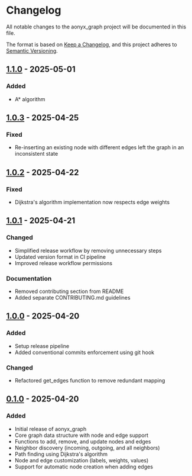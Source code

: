 # Changelog

All notable changes to the aonyx_graph project will be documented in this file.

The format is based on [Keep a Changelog](https://keepachangelog.com/en/1.0.0/),
and this project adheres to [Semantic Versioning](https://semver.org/spec/v2.0.0.html).

## [1.1.0] - 2025-05-01

### Added
- A* algorithm

## [1.0.3] - 2025-04-25

### Fixed
- Re-inserting an existing node with different edges left the graph in an inconsistent state

## [1.0.2] - 2025-04-22

### Fixed
- Dijkstra's algorithm implementation now respects edge weights

## [1.0.1] - 2025-04-21

### Changed
- Simplified release workflow by removing unnecessary steps
- Updated version format in CI pipeline
- Improved release workflow permissions

### Documentation
- Removed contributing section from README
- Added separate CONTRIBUTING.md guidelines

## [1.0.0] - 2025-04-20

### Added
- Setup release pipeline
- Added conventional commits enforcement using git hook

### Changed
- Refactored get_edges function to remove redundant mapping

## [0.1.0] - 2025-04-20

### Added
- Initial release of aonyx_graph
- Core graph data structure with node and edge support
- Functions to add, remove, and update nodes and edges
- Neighbor discovery (incoming, outgoing, and all neighbors)
- Path finding using Dijkstra's algorithm
- Node and edge customization (labels, weights, values)
- Support for automatic node creation when adding edges

[Unreleased]: https://github.com/aonyxrocks/aonyx_graph/compare/v1.1.0...HEAD
[1.1.0]: https://github.com/aonyxrocks/aonyx_graph/compare/v1.0.3...v1.1.0
[1.0.3]: https://github.com/aonyxrocks/aonyx_graph/compare/v1.0.2...v1.0.3
[1.0.2]: https://github.com/aonyxrocks/aonyx_graph/compare/v1.0.1...v1.0.2
[1.0.1]: https://github.com/aonyxrocks/aonyx_graph/compare/v1.0.0...v1.0.1
[1.0.0]: https://github.com/aonyxrocks/aonyx_graph/compare/v0.1.0...v1.0.0
[0.1.0]: https://github.com/aonyxrocks/aonyx_graph/releases/tag/v0.1.0